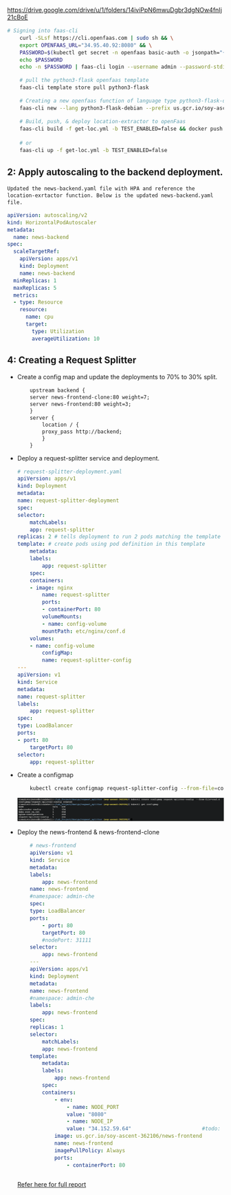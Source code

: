 https://drive.google.com/drive/u/1/folders/14iviPpN6mwuDgbr3dgNOw4fnIj21cBoE
```sh
# Signing into faas-cli
    curl -SLsf https://cli.openfaas.com | sudo sh && \
    export OPENFAAS_URL="34.95.40.92:8080" && \
    PASSWORD=$(kubectl get secret -n openfaas basic-auth -o jsonpath="{.data.basic-auth-password}" | base64 --decode; echo) && \
    echo $PASSWORD
    echo -n $PASSWORD | faas-cli login --username admin --password-stdin
```

```sh
    # pull the python3-flask openfaas template
    faas-cli template store pull python3-flask
```

```sh
    # Creating a new openfaas function of language type python3-flask-debian
    faas-cli new --lang python3-flask-debian --prefix us.gcr.io/soy-ascent-362106 get-loc
```

```sh
    # Build, push, & deploy location-extractor to openFaas
    faas-cli build -f get-loc.yml -b TEST_ENABLED=false && docker push us.gcr.io/soy-ascent-362106/get-loc && faas-cli deploy -f get-loc.yml

    # or
    faas-cli up -f get-loc.yml -b TEST_ENABLED=false
```

## 2: Apply autoscaling to the backend deployment.

    Updated the news-backend.yaml file with HPA and reference the location-exrtactor function. Below is the updated news-backend.yaml file.

```yaml
apiVersion: autoscaling/v2
kind: HorizontalPodAutoscaler
metadata:
  name: news-backend
spec:
  scaleTargetRef:
    apiVersion: apps/v1
    kind: Deployment
    name: news-backend
  minReplicas: 1
  maxReplicas: 5
  metrics:
  - type: Resource
    resource:
      name: cpu
      target:
        type: Utilization
        averageUtilization: 10
```


## 4: Creating a Request Splitter

- Create a config map and update the deployments to 70% to 30% split.
    ```nginx
        upstream backend {
        server news-frontend-clone:80 weight=7;
        server news-frontend:80 weight=3;
        }
        server {
            location / {
            proxy_pass http://backend;
            }
        }
    ```
- Deploy a request-splitter service and deployment.
    ```yaml
    # request-splitter-deployment.yaml
    apiVersion: apps/v1
    kind: Deployment
    metadata:
    name: request-splitter-deployment
    spec:
    selector:
        matchLabels:
        app: request-splitter
    replicas: 2 # tells deployment to run 2 pods matching the template
    template: # create pods using pod definition in this template
        metadata:
        labels:
            app: request-splitter
        spec:
        containers:
        - image: nginx
            name: request-splitter
            ports:
            - containerPort: 80
            volumeMounts:
            - name: config-volume
            mountPath: etc/nginx/conf.d
        volumes:
        - name: config-volume
            configMap:
            name: request-splitter-config
    ---
    apiVersion: v1
    kind: Service
    metadata:
    name: request-splitter
    labels:
        app: request-splitter
    spec:
    type: LoadBalancer
    ports:
    - port: 80
        targetPort: 80
    selector:
        app: request-splitter

    ```
- Create a configmap
    ```sh
        kubectl create configmap request-splitter-config --from-file=conf.d
    ```
    ![create-config-map](create-config-map.png)
- Deploy the news-frontend & news-frontend-clone
    ```yaml
        # news-frontend
        apiVersion: v1
        kind: Service
        metadata:
        labels:
            app: news-frontend
        name: news-frontend
        #namespace: admin-che
        spec:
        type: LoadBalancer
        ports:
            - port: 80
            targetPort: 80
            #nodePort: 31111
        selector:
            app: news-frontend
        ---
        apiVersion: apps/v1
        kind: Deployment
        metadata:
        name: news-frontend
        #namespace: admin-che
        labels:
            app: news-frontend
        spec:
        replicas: 1
        selector:
            matchLabels:
            app: news-frontend
        template:
            metadata:
            labels:
                app: news-frontend
            spec:
            containers:
                - env:
                    - name: NODE_PORT
                    value: "8080"
                    - name: NODE_IP
                    value: "34.152.59.64"                       #todo: replace <backend IP address> with the IP address of the backend component
                image: us.gcr.io/soy-ascent-362106/news-frontend             #todo: replace <project_ID> with your actual project_ID
                name: news-frontend
                imagePullPolicy: Always
                ports:
                    - containerPort: 80
    ```
    ```yaml

    ```

    [Refer here for full report](https://drive.google.com/drive/u/1/folders/14iviPpN6mwuDgbr3dgNOw4fnIj21cBoE)